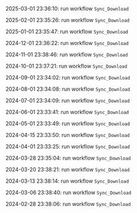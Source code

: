 2025-03-01 23:36:10: run workflow `Sync_Download` 

2025-02-01 23:35:26: run workflow `Sync_Download` 

2025-01-01 23:35:47: run workflow `Sync_Download` 

2024-12-01 23:36:22: run workflow `Sync_Download` 

2024-11-01 23:38:46: run workflow `Sync_Download` 

2024-10-01 23:37:21: run workflow `Sync_Download` 

2024-09-01 23:34:02: run workflow `Sync_Download` 

2024-08-01 23:34:08: run workflow `Sync_Download` 

2024-07-01 23:34:09: run workflow `Sync_Download` 

2024-06-01 23:33:41: run workflow `Sync_Download` 

2024-05-01 23:33:49: run workflow `Sync_Download` 

2024-04-15 23:33:50: run workflow `Sync_Download` 

2024-04-01 23:33:25: run workflow `Sync_Download` 

2024-03-28 23:35:04: run workflow `Sync_Download` 

2024-03-20 23:38:21: run workflow `Sync_Download` 

2024-03-13 23:38:14: run workflow `Sync_Download` 

2024-03-06 23:38:40: run workflow `Sync_Download` 

2024-02-28 23:38:06: run workflow `Sync_Download` 


